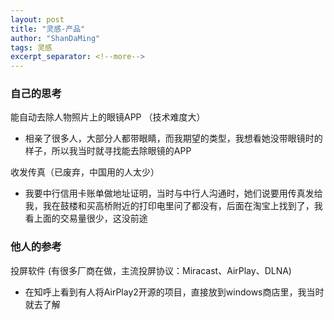 ```yaml
---
layout: post
title: "灵感-产品"
author: "ShanDaMing"
tags: 灵感
excerpt_separator: <!--more-->
---
```


<!--more-->
### 自己的思考
能自动去除人物照片上的眼镜APP （技术难度大）
* 相亲了很多人，大部分人都带眼睛，而我期望的类型，我想看她没带眼镜时的样子，所以我当时就寻找能去除眼镜的APP

收发传真（已废弃，中国用的人太少）
* 我要中行信用卡账单做地址证明，当时与中行人沟通时，她们说要用传真发给我，我在鼓楼和买高桥附近的打印电里问了都没有，后面在淘宝上找到了，我看上面的交易量很少，这没前途

### 他人的参考
投屏软件 (有很多厂商在做，主流投屏协议：Miracast、AirPlay、DLNA)
* 在知呼上看到有人将AirPlay2开源的项目，直接放到windows商店里，我当时就去了解

